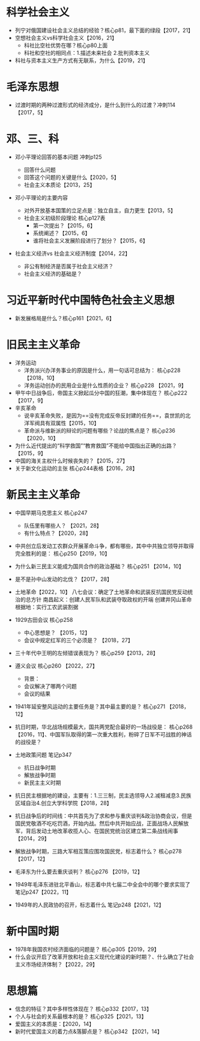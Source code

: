 # 科学社会主义
* 列宁对俄国建设社会主义总结的经验？核心p81，最下面的绿段【2017，21】
* 空想社会主义vs科学社会主义【2016，21】
    * 科社比空社优势在哪？核心p80上面
    * 科社和空社的相同点：1.描述未来社会 2.批判资本主义
* 科社与资本主义生产方式有无联系，为什么【2019，21】
# 毛泽东思想
* 过渡时期的两种过渡形式的经济成分，是什么到什么的过渡？冲刺114【2017，5】
# 邓、三、科

* 邓小平理论回答的基本问题 冲刺p125
    * 回答什么问题 
    * 回答这个问题的关键是什么【2020，5】 
    * 社会主义本质论【2013，25】

* 邓小平理论的主要内容
    * 对外开放基本国策的立足点是：独立自主，自力更生【2013，5】
    * 社会主义初级阶段理论 核心p127表
        * 第一次提出？【2015，6】
        * 系统阐述？【2015，6】
        * 谁将社会主义发展阶段进行了划分？【2015，6】

* 社会主义经济vs 社会主义经济制度【2014，22】
    * 非公有制经济是否属于社会主义经济？
    * 社会主义经济的基础是？
# 习近平新时代中国特色社会主义思想

* 新发展格局是什么？核心p161【2021，6】

# 旧民主主义革命
* 洋务运动
    * 洋务派兴办洋务事业的原因是什么，用一句话可总结为： 核心p228 【2018，10】
    * 洋务运动创办的民用企业是什么性质的企业？ 核心p228 【2021，9】
* 甲午中日战争后，帝国主义掀起瓜分中国的狂潮，集中体现在？ 核心p222 【2017，9】
* 辛亥革命
    * 说辛亥革命失败，是因为==没有完成反帝反封建的任务==，袁世凯的北洋军阀具有双属性【2015，10】
    * 革命派与维新派的辩论的问题有哪些？论战的焦点是？ 核心p236【2020，10】
* 为什么近代提出的“科学救国”“教育救国”不能给中国指出正确的出路？【2015，9】
* 中国的海关主权什么时候丧失的？【2015，27】
* 关于新文化运动的主张 核心p244表格【2016，28】
# 新民主主义革命
* 中国早期马克思主义 核心p247
    * 队伍里有哪些人？ 【2021，28】
    * 有什么特点？【2020，28】
* 中共创立后发动工农群众开展革命斗争，都有哪些，其中中共独立领导并取得完全胜利的是： 核心p250【2019，10】

* 为什么新三民主义能成为国共合作的政治基础？ 核心p251 【2014，10】
* 是不是孙中山发动的北伐？【2017，28】
* 土地革命【2022，10】
    八七会议：确定了土地革命和武装反抗国民党反动统治的总方针
    南昌起义：创建人民军队和武装夺取政权的开端
    创建井冈山革命根据地：实行工农武装割据
* 1929古田会议 核心p258
    * 中心思想是？  【2015，12】
    * 会议中规定红军的三个必须是？ 【2018，27】
* 三十年代中王明的左倾错误表现为？ 核心p259【2013，28】
* 遵义会议 核心p260 【2022，27】
    * 背景：
    * 会议解决了哪两个问题
    * 会议的结果
* 1941年延安整风运动的主要任务是？其中最主要的是？ 核心p271 【2018，12】
* 抗日时期，华北战场规模最大，国共两党配合最好的一场战役是： 核心p268【2016，11】、中国军队取得的第一次重大胜利，粉碎了日军不可战胜的神话的战役是？
* 土地政策问题 笔记p347
    * 抗日战争时期
    * 解放战争时期
    * 新民主主义时期

* 抗日民主根据地的建设，主要有：1.三三制，民主选领导人2.减租减息3.民族区域自治4.创立大学科学院【2018，28】

* 抗日战争后的时间线：中共首先为了求和参与重庆谈判&政治协商会议，但是国民党敬酒不吃吃罚酒，开始内战。然后中共开始应战，正面战场人民解放军，背后发动土地改革收揽人心、在国民党统治区建立第二条战线闹事【2014，29】

* 解放战争时期，三路大军相互策应围攻国民党，标志着什么？ 核心p278【2017，12】

* 毛泽东为什么要去重庆谈判？ 核心p276 【2019，12】
* 1949年毛泽东进驻北平香山，标志着中共七届二中全会中的哪个要求实现了 笔记p247【2022，11】
* 1949年的人民政协的召开，标志着什么 笔记p248【2021，12】

# 新中国时期
* 1978年我国农村经济面临的问题是？ 核心p305【2019，29】
* 什么会议开启了改革开放和社会主义现代化建设的新时期？、什么确立了社会主义市场经济体制？【2022，29】

# 思想篇
* 信念的特征？其中多样性体现在？ 核心p332【2017，13】
* 个人与社会的关系最根本的是？ 核心p325【2021，13】
* 爱国主义的本质是：【2020，14】
* 新时代爱国主义的着力点&落脚点是？ 核心p342 【2021，14】